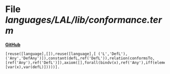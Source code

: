 # File _languages/LAL/lib/conformance.term_
**[GitHub](https://github.com/softlang/yas/blob/master/languages/LAL/lib/conformance.term)**
```
[reuse([language],[]),reuse([language],[ ('L','DefL'), ('Any','DefAny')]),constant(defL,ref('DefL')),relation(conformsTo,[ref('Any'),ref('DefL')]),axiom([],forall(bindv(x),ref('Any'),iff(element(var(x),ref('L')),relapp(conformsTo,[var(x),var(defL)]))))].
```
